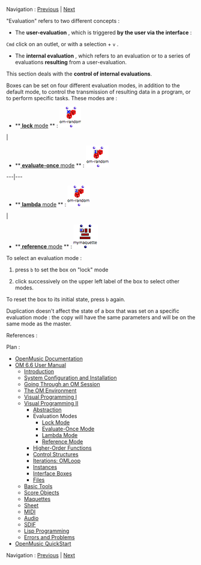 
Navigation : [Previous](RecursiveTree "page précédente\(Recursive
Trees\)") | [Next](LockMode "Next\(Lock Mode\)")


"Evaluation" refers to two different concepts :

  * The **user-evaluation** , which is triggered **by the user via the interface**  :

`Cmd` click on an outlet, or with a selection + `v` .

  * The **internal evaluation** , which refers to an evaluation or to a series of evaluations **resulting** from a user-evaluation. 

This section deals with the **control of internal evaluations**.

Boxes can be set on four different evaluation modes, in addition to the
default mode, to control the transmission of resulting data in a program, or
to perform specific tasks. These modes are :

  * **[ **lock** mode](LockMode) ** : ![](../res/lock_icon.png)

|

  * **[ **evaluate-once** mode](EvOnceMode) ** : ![](../res/once_icon.png)

  
---|---  
  
  * **[ **lambda** mode](LambdaMode) ** : ![](../res/lambada_icon.png)

|

  * **[ **reference** mode](RefMode) ** : ![](../res/refmode_icon.png)

  
  
To select an evaluation mode :

  1. press `b` to set the box on "lock" mode

  2. click successively on the upper left label of the box to select other modes. 

To reset the box to its initial state, press `b` again.

Duplication doesn't affect the state of a box that was set on a specific
evaluation mode : the copy will have the same parameters and will be on the
same mode as the master.

References :

Plan :

  * [OpenMusic Documentation](OM-Documentation)
  * [OM 6.6 User Manual](OM-User-Manual)
    * [Introduction](00-Sommaire)
    * [System Configuration and Installation](Installation)
    * [Going Through an OM Session](Goingthrough)
    * [The OM Environment](Environment)
    * [Visual Programming I](BasicVisualProgramming)
    * [Visual Programming II](AdvancedVisualProgramming)
      * [Abstraction](Abstraction)
      * Evaluation Modes
        * [Lock Mode](LockMode)
        * [Evaluate-Once Mode](EvOnceMode)
        * [Lambda Mode](LambdaMode)
        * [Reference Mode](RefMode)
      * [Higher-Order Functions](HighOrder)
      * [Control Structures](Control)
      * [Iterations: OMLoop](OMLoop)
      * [Instances](Instances)
      * [Interface Boxes](InterfaceBoxes)
      * [Files](Files)
    * [Basic Tools](BasicObjects)
    * [Score Objects](ScoreObjects)
    * [Maquettes](Maquettes)
    * [Sheet](Sheet)
    * [MIDI](MIDI)
    * [Audio](Audio)
    * [SDIF](SDIF)
    * [Lisp Programming](Lisp)
    * [Errors and Problems](errors)
  * [OpenMusic QuickStart](QuickStart-Chapters)

Navigation : [Previous](RecursiveTree "page précédente\(Recursive
Trees\)") | [Next](LockMode "Next\(Lock Mode\)")

